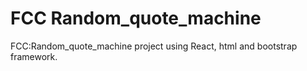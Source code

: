# FCC Random_quote_machine
FCC:Random_quote_machine project using React, html and bootstrap framework.
